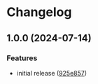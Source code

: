 # Changelog

## 1.0.0 (2024-07-14)


### Features

* initial release ([925e857](https://github.com/phm07/ezshare/commit/925e8578e0f2263098b276e2e1ed161f4bafe264))
